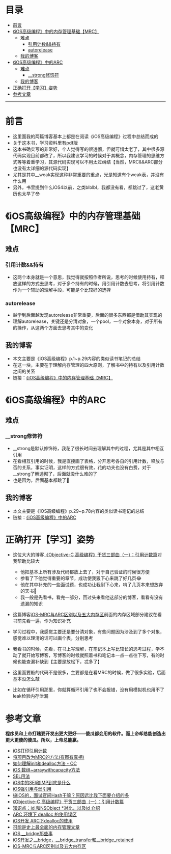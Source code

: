 目录
=================

   * [前言](#前言)
   * [《iOS高级编程》中的内存管理基础【MRC】](#ios高级编程中的内存管理基础mrc)
      * [难点](#难点)
         * [引用计数&amp;&amp;持有](#引用计数持有)
         * [autorelease](#autorelease)
      * [我的博客](#我的博客)
   * [《iOS高级编程》中的ARC](#ios高级编程中的arc)
      * [难点](#难点-1)
         * [__strong修饰符](#__strong修饰符)
      * [我的博客](#我的博客-1)
   * [正确打开【学习】姿势](#正确打开学习姿势)
   * [参考文章](#参考文章)
---
# 前言

- 这里面我的两篇博客基本上都是在阅读《iOS高级编程》过程中总结而成的
- 关于这本书，学习资料里有pdf版
- 这本书确实写的非常好，个人觉得写的很透彻，但就可惜太老了，其中很多源代码实现目前都改了，所以我建议学习的时候对于其概念，内存管理的思维方式等等着重学习，其源代码实现可以不用太过纠结【当然，MRC&&ARC部分也没有太详细的源代码实现】
- 尤其是其中__weak实现这种非常重要的重点，光是知道有个weak表，并没有什么用
- 另外，书里提到什么iOS4以前，之类blblbl，我都没有看，都跳过了，这老黄历也太早了😳

# 《iOS高级编程》中的内存管理基础【MRC】

## 难点
### 引用计数&&持有

- 这两个本身就是一个意思，我觉得就按照作者所说，思考的时候使用持有，释放这样的方式去思考，对于多个持有的时候，用引用计数去思考，将引用计数作为一个辅助的理解手段，可能是个比较好的选择

### autorelease

- 越学到后面越发现autorelease非常重要，后面的很多东西都是借助其实现的
- 理解autorelease，关键还是分清对象，一个pool，一个对象本身，对于所有的操作，从这两个方面去思考其中的变化
## 我的博客
- 本文主要是《iOS高级编程》p.1~p.29内容的类似读书笔记的总结
- 在这一块，主要在于理解内存管理的四大原则，了解书中的持有以及引用计数之间的关系
- 链接：[《iOS高级编程》中的内存管理基础【MRC】](https://github.com/KevinAshen/iOS-Engineer-Interview/blob/master/%E3%80%8A%E9%AB%98%E7%BA%A7%E7%BC%96%E7%A8%8B%E3%80%8B%E4%B8%AD%E7%9A%84MRC&&ARC%E3%80%90%E5%AE%8C%E7%BB%93%E3%80%91/%E5%8D%9A%E5%AE%A2/%E3%80%8AiOS%E9%AB%98%E7%BA%A7%E7%BC%96%E7%A8%8B%E3%80%8B%E4%B8%AD%E7%9A%84%E5%86%85%E5%AD%98%E7%AE%A1%E7%90%86%E5%9F%BA%E7%A1%80%E3%80%90MRC%E3%80%91.md)

# 《iOS高级编程》中的ARC
## 难点
### __strong修饰符

- __strong是默认修饰符，我花了很长时间去理解其中的过程，尤其是其中相互引用
- 在看相互引用的时候，我是直接画了表格，分开思考各自的引用计数，释放与否的关系，事实证明，这样的方式很有效，花的功夫也没有白费，对于__strong了解透彻了，后面就没什么难的了
- 也是因为，后面基本都跳了🌚

## 我的博客

- 本文主要是《iOS高级编程》p.29~p.78内容的类似读书笔记的总结
- 链接：[《iOS高级编程》中的ARC](https://github.com/KevinAshen/iOS-Engineer-Interview/blob/master/%E3%80%8A%E9%AB%98%E7%BA%A7%E7%BC%96%E7%A8%8B%E3%80%8B%E4%B8%AD%E7%9A%84MRC&&ARC%E3%80%90%E5%AE%8C%E7%BB%93%E3%80%91/%E5%8D%9A%E5%AE%A2/%E3%80%8AiOS%E9%AB%98%E7%BA%A7%E7%BC%96%E7%A8%8B%E3%80%8B%E4%B8%AD%E7%9A%84ARC.md)

# 正确打开【学习】姿势

- 这位大大的博客[《Objective-C 高级编程》干货三部曲（一）：引用计数篇](https://www.jianshu.com/p/9172ff9c8b5c)对我帮助比较大
  - 他把基本上所有涉及代码都放上去了，对于自己验证的时候很方便
  - 参看了下他觉得重要的章节，成功使我狠下心来跳了好几页😂
  - 他在其中补充的一些面试题，也成功让我耐下心来，啃了几页本来想放弃的天书🌚
  - 我一般是先看书，看完一部分，回过头来看他这部分的博客，看看有没有遗漏的知识

- 这篇博客[iOS-MRC与ARC区别以及五大内存区](https://www.jianshu.com/p/5eac83471b23)前面的内存区域部分建议在看书前先看一遍，作为知识补充
- 学习过程中，我感觉主要还是要分清对象，有些问题因为涉及到了多个对象，感觉难以理清的话可以画个表，分别思考
- 我看书的时候，先看，在书上写理解，在笔记本上写比较长的思考过程，学不动了就开始写博客，写博客的时候就照着书和笔记本一点一点往下写，有的时候也能查漏补缺到【主要是放松下，忒多了】
- 这里面要敲的代码不是很多，主要都是在看MRC的时候，做了很多实验，后面基本没怎么敲
- 比如在循环引用那里，你就算循环引用了也不会报错，没有用模拟机也用不了leak检验内存泄漏

# 参考文章
**程序员和上帝打赌要开发出更大更好——傻瓜都会用的软件。而上帝却总能创造出更大更傻的傻瓜。所以，上帝总能赢。**

- [iOS打印引用计数](https://www.jianshu.com/p/e059a54fb5f3)
- [将项目改为MRC的方法(有图有真相)](https://blog.csdn.net/abelyulbb/article/details/51473445)
- [如何理解init和dealloc方法 - OC](https://www.jianshu.com/p/cbcf0becba85)
- [iOS 数组~arraywithcapacity方法](https://blog.csdn.net/shihuboke/article/details/78153827)
- [SEL用法](https://www.jianshu.com/p/3291be7c7bb4)
- [iOS中的SEl和IMP到底是什么](https://blog.csdn.net/dkq972958298/article/details/69942077)
- [iOS强引用与弱引用](https://www.jianshu.com/p/2d0f3fee817f)
- [搞iOS的，面试官问Hash干嘛？原因远比我下面要介绍的多](https://juejin.im/post/5c6abfc86fb9a049c04396a7)
- [《Objective-C 高级编程》干货三部曲（一）：引用计数篇](https://www.jianshu.com/p/9172ff9c8b5c)
- [知识点：id 和NSObject *对比，以及id <NSObject>介绍](https://juejin.im/post/5be127506fb9a049f91208bc)
- [ARC 环境下 dealloc 的使用误区](https://blog.csdn.net/dt1991524/article/details/81355871)
- [iOS开发 ARC下dealloc的使用](https://blog.csdn.net/jijiji000111/article/details/52446684)
- [可能是史上最全面的内存管理文章](https://www.jianshu.com/p/6cf682f90fa2)
- [iOS __bridge那些事](https://www.jianshu.com/p/5fbe5478e24b)
- [iOS开发之__bridge，__bridge_transfer和__bridge_retained](http://www.qingpingshan.com/rjbc/ios/157477.html)
- [iOS-MRC与ARC区别以及五大内存区](https://www.jianshu.com/p/5eac83471b23)